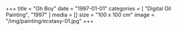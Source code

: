 +++
title = "Oh Boy"
date = "1997-01-01"
categories = [ "Digital Oil Painting", "1997" ]
media = []
size = "100 x 100 cm"
image = "/img/painting/ecstasy-01.jpg"
+++
